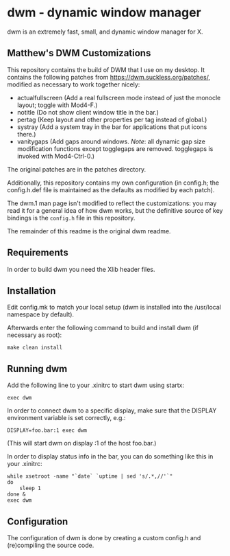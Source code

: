 dwm - dynamic window manager
============================
dwm is an extremely fast, small, and dynamic window manager for X.

Matthew's DWM Customizations
----------------------------

This repository contains the build of DWM that I use on my desktop. It
contains the following patches from https://dwm.suckless.org/patches/,
modified as necessary to work together nicely:

 * actualfullscreen (Add a real fullscreen mode instead of just the
                     monocle layout; toggle with Mod4-F.)
 * notitle      (Do not show client window title in the bar.)
 * pertag       (Keep layout and other properties per tag instead of global.)
 * systray      (Add a system tray in the bar for applications that put icons
                 there.)
 * vanitygaps   (Add gaps around windows. _Note_: all dynamic gap size
                 modification functions except togglegaps are removed.
		 togglegaps is invoked with Mod4-Ctrl-0.)

The original patches are in the patches directory.

Additionally, this repository contains my own configuration (in config.h; the
config.h.def file is maintained as the defaults as modified by each patch).

The dwm.1 man page isn't modified to reflect the customizations: you may read
it for a general idea of how dwm works, but the definitive source of key
bindings is the `config.h` file in this repository.

The remainder of this readme is the original dwm readme.


Requirements
------------
In order to build dwm you need the Xlib header files.


Installation
------------
Edit config.mk to match your local setup (dwm is installed into
the /usr/local namespace by default).

Afterwards enter the following command to build and install dwm (if
necessary as root):

    make clean install


Running dwm
-----------
Add the following line to your .xinitrc to start dwm using startx:

    exec dwm

In order to connect dwm to a specific display, make sure that
the DISPLAY environment variable is set correctly, e.g.:

    DISPLAY=foo.bar:1 exec dwm

(This will start dwm on display :1 of the host foo.bar.)

In order to display status info in the bar, you can do something
like this in your .xinitrc:

    while xsetroot -name "`date` `uptime | sed 's/.*,//'`"
    do
    	sleep 1
    done &
    exec dwm


Configuration
-------------
The configuration of dwm is done by creating a custom config.h
and (re)compiling the source code.
